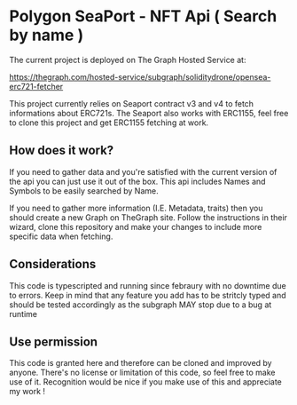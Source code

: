# Polygon SeaPort - NFT Api ( Search by name ) 
The current project is deployed on The Graph Hosted Service at: <p/>
 https://thegraph.com/hosted-service/subgraph/soliditydrone/opensea-erc721-fetcher <p/>
This project currently relies on Seaport contract v3 and v4 to fetch informations about ERC721s. The Seaport also works with ERC1155, feel free to clone this project and get ERC1155 fetching at work.

## How does it work?
If you need to gather data and you're satisfied with the current version of the api you can just use it out of the box.
This api includes Names and Symbols to be easily searched by Name.

If you need to gather more information (I.E. Metadata, traits) then you should create a new Graph on TheGraph site.
Follow the instructions in their wizard, clone this repository and make your changes to include more specific data when fetching.

## Considerations

This code is typescripted and running since febraury with no downtime due to errors.
Keep in mind that any feature you add has to be stritcly typed and should be tested accordingly as the subgraph MAY stop due to a bug at runtime

## Use permission
This code is granted here and therefore can be cloned and improved by anyone. There's no license or limitation of this code, so feel free to make use of it.
Recognition would be nice if you make use of this and appreciate my work !
